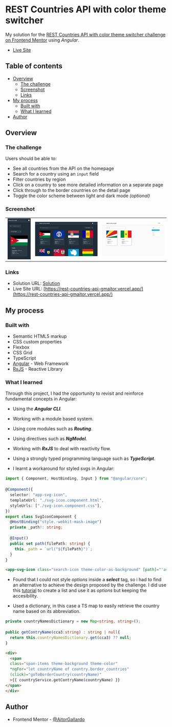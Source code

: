 # REST Countries API with color theme switcher

My solution for the [REST Countries API with color theme switcher challenge on Frontend Mentor](https://www.frontendmentor.io/challenges/rest-countries-api-with-color-theme-switcher-5cacc469fec04111f7b848ca) using _Angular_.

- [Live Site](https://rest-countries-api-gmaitor.vercel.app/)

## Table of contents

- [Overview](#overview)
  - [The challenge](#the-challenge)
  - [Screenshot](#screenshot)
  - [Links](#links)
- [My process](#my-process)
  - [Built with](#built-with)
  - [What I learned](#what-i-learned)
- [Author](#author)

## Overview

### The challenge

Users should be able to:

- See all countries from the API on the homepage
- Search for a country using an `input` field
- Filter countries by region
- Click on a country to see more detailed information on a separate page
- Click through to the border countries on the detail page
- Toggle the color scheme between light and dark mode _(optional)_

### Screenshot

<table>
        <tr>
            <td>
                <img src="./src/assets/screenshot-mobile.png"
                    alt="Desktop site" width="100%" title="Desktop site"  />
            </td>
		        <td>
                <img src="./src/assets/screenshot-full-dark.png"
                    alt="Mobile site" width="100%" title="Mobile site"/>
            </td>
            <td>
                <img src="./src/assets/screenshot-full-light-active.png"
                    alt="Active site" width="100%" title="Active site"/>
            </td>
            </tr>
</table>

### Links

- Solution URL: [Solution](https://www.frontendmentor.io/solutions/rest-countries-with-angular-_aOUj4fT1J)
- Live Site URL: [https://rest-countries-api-gmaitor.vercel.app/](https://rest-countries-api-gmaitor.vercel.app/)

## My process

### Built with

- Semantic HTML5 markup
- CSS custom properties
- Flexbox
- CSS Grid
- TypeScript
- [Angular](https://angular.io/) - Web Framework
- [RxJS](https://rxjs.dev/) - Reactive Library

### What I learned

Through this project, I had the opportunity to revisit and reinforce fundamental concepts in Angular:

- Using the **_Angular CLI_**.
- Working with a module based system.
- Using core modules such as **_Routing_**.
- Using directives such as **_NgModel_**.
- Working with **_RxJS_** to deal with reactivity flow.
- Using a strongly typed programming language such as **_TypeScript_**.

- I learnt a workaround for styled svgs in Angular:

```ts
import { Component, HostBinding, Input } from "@angular/core";

@Component({
  selector: "app-svg-icon",
  templateUrl: "./svg-icon.component.html",
  styleUrls: ["./svg-icon.component.css"],
})
export class SvgIconComponent {
  @HostBinding("style.-webkit-mask-image")
  private _path!: string;

  @Input()
  public set path(filePath: string) {
    this._path = `url("${filePath}")`;
  }
}
```

```html
<app-svg-icon class="search-icon theme-color-as-background" [path]="'assets/search-icon.svg'"></app-svg-icon>
```

- Found that I could not style _options_ inside a **_select_** tag, so i had to find an alternative to achieve the design proposed by the challenge. I did use this [tutorial](https://www.youtube.com/watch?v=-0VuZEYIYuI&t=142s) to create a list and use it as _options_ but keeping the accesibility.

- Used a dictionary, in this case a TS map to easily retrieve the country name based on its abbreviation.

```ts
private countryNamesDictionary = new Map<string, string>();

public getContryName(cca3:string) : string | null{
  return this.countryNamesDictionary.get(cca3) ?? null;
}
```

```html
<div>
  <span
  class="span-items theme-background theme-color"
  *ngFor="let countryName of country.border_countries"
  (click)="goToBorderCountry(countryName)"
  >{{ countryService.getContryName(countryName) }}
</span>
</div>
```

## Author

- Frontend Mentor - [@AitorGallardo](https://www.frontendmentor.io/profile/AitorGallardo)
